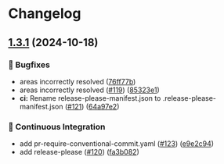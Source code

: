 # Changelog

## [1.3.1](https://github.com/hugobloem/stateful_scenes/compare/1.3.0...v1.3.1) (2024-10-18)


### 🐛 Bugfixes

* areas incorrectly resolved ([76ff77b](https://github.com/hugobloem/stateful_scenes/commit/76ff77b6d0c8efd9a8e316e865f89361afbba2e3))
* areas incorrectly resolved ([#119](https://github.com/hugobloem/stateful_scenes/issues/119)) ([85323e1](https://github.com/hugobloem/stateful_scenes/commit/85323e12bf53ce954a4f393a41d3080bdf26ce3b))
* **ci:** Rename release-please-manifest.json to .release-please-manifest.json ([#121](https://github.com/hugobloem/stateful_scenes/issues/121)) ([64a97e2](https://github.com/hugobloem/stateful_scenes/commit/64a97e253fa3c90f54ec6b7b6112135c5d32d223))


### 👷 Continuous Integration

* add pr-require-conventional-commit.yaml ([#123](https://github.com/hugobloem/stateful_scenes/issues/123)) ([e9e2c94](https://github.com/hugobloem/stateful_scenes/commit/e9e2c94cd4eedf2bdd8ab74caa91c52a260093a5))
* add release-please ([#120](https://github.com/hugobloem/stateful_scenes/issues/120)) ([fa3b082](https://github.com/hugobloem/stateful_scenes/commit/fa3b0827ae08c2d248fd445582443c5defce461c))
